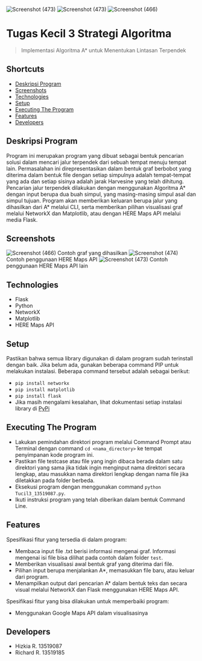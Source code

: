 ![Screenshot (473)](https://user-images.githubusercontent.com/63536655/113724256-5f60f400-971c-11eb-88d7-dbb051fe1023.png)
![Screenshot (473)](https://user-images.githubusercontent.com/63536655/113724283-65ef6b80-971c-11eb-81e4-73320ed18445.png)
![Screenshot (466)](https://user-images.githubusercontent.com/63536655/113722765-ef9e3980-971a-11eb-89ab-8f772d5f32c0.png)
# Tugas Kecil 3 Strategi Algoritma
> Implementasi Algoritma A* untuk Menentukan Lintasan Terpendek

## Shortcuts
* [Deskripsi Program](#deskripsi-program)
* [Screenshots](#screenshots)
* [Technologies](#technologies)
* [Setup](#setup)
* [Executing The Program](#executing-the-program)
* [Features](#features)
* [Developers](#developers)

## Deskripsi Program
Program ini merupakan program yang dibuat sebagai bentuk pencarian solusi dalam mencari jalur terpendek dari sebuah tempat menuju tempat lain. Permasalahan ini direpresentasikan dalam bentuk graf berbobot yang diterima dalam bentuk file dengan setiap simpulnya adalah tempat-tempat yang ada dan setiap sisinya adalah jarak Harvesine yang telah dihitung. Pencarian jalur terpendek dilakukan dengan menggunakan Algoritma A* dengan input berupa dua buah simpul, yang masing-masing simpul asal dan simpul tujuan. Program akan memberikan keluaran berupa jalur yang dihasilkan dari A* melalui CLI, serta memberikan pilihan visualisasi graf melalui NetworkX dan Matplotlib, atau dengan HERE Maps API melalui media Flask.

## Screenshots
![Screenshot (466)](https://user-images.githubusercontent.com/63536655/113722826-fc229200-971a-11eb-9664-e959672f7446.png)
Contoh graf yang dihasilkan
![Screenshot (474)](https://user-images.githubusercontent.com/63536655/113724330-70aa0080-971c-11eb-8740-ffe46aed9427.png)
Contoh penggunaan HERE Maps API
![Screenshot (473)](https://user-images.githubusercontent.com/63536655/113724352-756eb480-971c-11eb-9be1-6e3e9fb27366.png)
Contoh penggunaan HERE Maps API lain




## Technologies
* Flask
* Python
* NetworkX
* Matplotlib
* HERE Maps API

## Setup
Pastikan bahwa semua library digunakan di dalam program sudah terinstall dengan baik. Jika belum ada, gunakan beberapa command PIP untuk melakukan instalasi. Beberapa command tersebut adalah sebagai berikut:
* `pip install networkx`
* `pip install matplotlib`
* `pip install flask`
* Jika masih mengalami kesalahan, lihat dokumentasi setiap instalasi library di [PyPi](https://pypi.org/)

## Executing The Program
* Lakukan pemindahan direktori program melalui Command Prompt atau Terminal dengan command `cd <nama_directory>` ke tempat penyimpanan kode program ini.
* Pastikan file testcase atau file yang ingin dibaca berada dalam satu direktori yang sama jika tidak ingin menginput nama direktori secara lengkap, atau masukkan nama direktori lengkap dengan nama file jika diletakkan pada folder berbeda.
* Eksekusi program dengan menggunakan command `python Tucil3_13519087.py`.
* Ikuti instruksi program yang telah diberikan dalam bentuk Command Line.

## Features
Spesifikasi fitur yang tersedia di dalam program:
* Membaca input file .txt berisi informasi mengenai graf. Informasi mengenai isi file bisa dilihat pada contoh dalam folder `test`.
* Memberikan visualisasi awal bentuk graf yang diterima dari file.
* Pilihan input berupa menjalankan A*, memasukkan file baru, atau keluar dari program.
* Menampilkan output dari pencarian A* dalam bentuk teks dan secara visual melalui NetworkX dan Flask menggunakan HERE Maps API.

Spesifikasi fitur yang bisa dilakukan untuk memperbaiki program:
* Menggunakan Google Maps API dalam visualisasinya

## Developers
* Hizkia R. 13519087
* Richard R. 13519185
